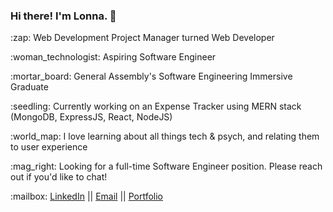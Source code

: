 ### Hi there! I'm Lonna. :slightly_smiling_face:

<p>:zap: Web Development Project Manager turned Web Developer</p>
<p>:woman_technologist: Aspiring Software Engineer</p>
<p>:mortar_board: General Assembly's Software Engineering Immersive Graduate</p>
<p>:seedling: Currently working on an Expense Tracker using MERN stack (MongoDB, ExpressJS, React, NodeJS)</p>
<p>:world_map: I love learning about all things tech & psych, and relating them to user experience </p>
<p>:mag_right: Looking for a full-time Software Engineer position. Please reach out if you'd like to chat!</p>

<p>:mailbox: <a href="https://www.linkedin.com/in/lonna-lu/">LinkedIn</a> || <a href="mailto:lonna.dev@gmail.com">Email</a> || <a href="https://lonnalu.com/">Portfolio</a> </p>
